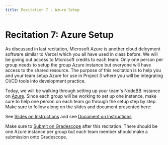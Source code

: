 ```yaml
---
title: Recitation 7 - Azure Setup
---
```


# Recitation 7: Azure Setup

As discussed in last recitation, Microsoft Azure is another cloud deloyment software similar to Vercel which you all have used in class before. We will be giving out access to Microsoft credits to each team. Only one person per group needs to setup the group Azure instance but everyone will have access to the shared resource. The purpose of this recitation is to help you and your team setup Azure for use in Project 3 where you will be integrating CI/CD tools into development practice.

Today, we will be walking through setting up your team's NodeBB instance on [Azure](https://portal.azure.com/#home). Since each group will be working to set up one instance, make sure to help one person on each team go through the setup step by step. Make sure to follow along on the slides and document presented here:

See [Slides on Instructions](https://docs.google.com/presentation/d/1mLbnX45e3xjK6-OQiZgH5NST9hajPX_OO05RBf_G6JA)
and see [Document on Instructions](https://docs.google.com/document/d/1cC95F2752ZNmAJ_VPjZmEd8UoUhBi7-lQElx6OaZFd0)

Make sure to [Submit on Gradescope](https://www.gradescope.com/courses/835182/assignments/5165038) after this recitation. There should be one Azure instance
per group but each team member should make a submission onto Gradescope.
